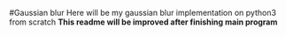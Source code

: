 #Gaussian blur
Here will be my gaussian blur implementation on python3 from scratch
__This readme will be improved after finishing main program__
